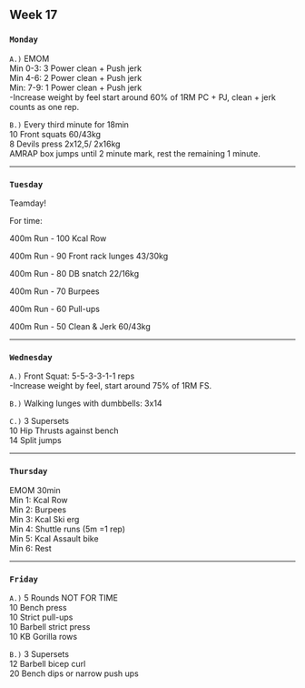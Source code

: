 ## Week 17

### `Monday`     
`A.)` EMOM   
Min 0-3: 3 Power clean + Push jerk  
Min 4-6: 2 Power clean + Push jerk    
Min: 7-9: 1 Power clean + Push jerk  
-Increase weight by feel start around 60% of 1RM PC + PJ, clean + jerk counts as one rep.

`B.)` Every third minute for 18min  
10 Front squats 60/43kg  
8 Devils press 2x12,5/ 2x16kg  
AMRAP box jumps until 2 minute mark, rest the remaining 1 minute.  

---
### `Tuesday`

Teamday! 

For time:

400m Run - 100 Kcal Row

400m Run - 90 Front rack lunges 43/30kg

400m Run - 80 DB snatch 22/16kg

400m Run - 70 Burpees 

400m Run - 60 Pull-ups

400m Run - 50 Clean & Jerk 60/43kg 

  
----
### `Wednesday`
`A.)` Front Squat: 5-5-3-3-1-1 reps  
-Increase weight by feel, start around 75% of 1RM FS.

`B.)` Walking lunges with dumbbells: 3x14 

`C.)` 3 Supersets  
10 Hip Thrusts against bench  
14 Split jumps 


----
### `Thursday`  
EMOM 30min  
Min 1: Kcal Row  
Min 2: Burpees  
Min 3: Kcal Ski erg  
Min 4: Shuttle runs (5m =1 rep)  
Min 5: Kcal Assault bike  
Min 6: Rest 

---
### `Friday` 
`A.)` 5 Rounds NOT FOR TIME  
10 Bench press  
10 Strict pull-ups  
10 Barbell strict press  
10 KB Gorilla rows

`B.)` 3 Supersets  
12 Barbell bicep curl  
20 Bench dips or narrow push ups  